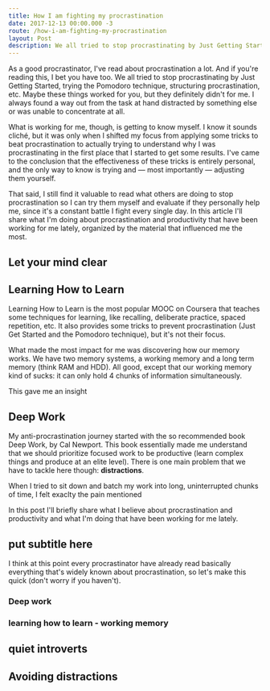 ```yaml
---
title: How I am fighting my procrastination
date: 2017-12-13 00:00.000 -3
route: /how-i-am-fighting-my-procrastination
layout: Post
description: We all tried to stop procrastinating by Just Getting Started, trying the Pomodoro technique or structuring procrastination.
---
```

As a good procrastinator, I've read about procrastination a lot. And if you're reading this, I bet you have too. We all tried to stop procrastinating by Just Getting Started, trying the Pomodoro technique, structuring procrastination, etc. Maybe these things worked for you, but they definitely didn't for me. I always found a way out from the task at hand distracted by something else or was unable to concentrate at all.

What is working for me, though, is getting to know myself. I know it sounds cliché, but it was only when I shifted my focus from applying some tricks to beat procrastination to actually trying to understand why I was procrastinating in the first place that I started to get some results. I've came to the conclusion that the effectiveness of these tricks is entirely personal, and the only way to know is trying and — most importantly — adjusting them yourself.

That said, I still find it valuable to read what others are doing to stop procrastination so I can try them myself and evaluate if they personally help me, since it's a constant battle I fight every single day. In this article I'll share what I'm doing about procrastination and productivity that have been working for me lately, organized by the material that influenced me the most.

## Let your mind clear












## Learning How to Learn

Learning How to Learn is the most popular MOOC on Coursera that teaches some techniques for learning, like recalling, deliberate practice, spaced repetition, etc. It also provides some tricks to prevent procrastination (Just Get Started and the Pomodoro technique), but it's not their focus. 

What made the most impact for me was discovering how our memory works. We have two memory systems, a working memory and a long term memory (think RAM and HDD). All good, except that our working memory kind of sucks: it can only hold 4 chunks of information simultaneously.

This gave me an insight


## Deep Work

My anti-procrastination journey started with the so recommended book Deep Work, by Cal Newport. This book essentially made me understand that we should prioritize focused work to be productive (learn complex things and produce at an elite level). There is one main problem that we have to tackle here though: **distractions**. 

When I tried to sit down and batch my work into long, uninterrupted chunks of time, I felt exaclty the pain mentioned 



In this post I'll briefly share what I believe about procrastination and productivity and what I'm doing that have been working for me lately.

## put subtitle here








I think at this point every procrastinator have already read basically everything that's widely known about procrastination, so let's make this quick (don't worry if you haven't).

### Deep work
### learning how to learn - working memory
## quiet introverts







## Avoiding distractions

